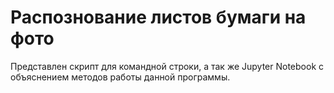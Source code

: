 # Распознование листов бумаги на фото
Представлен скрипт для командной строки, а так же Jupyter Notebook с объяснением методов работы данной программы.
